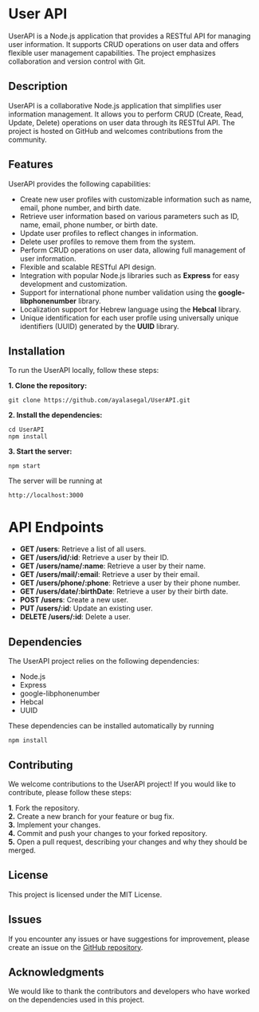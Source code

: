 # User API
UserAPI is a Node.js application that provides a RESTful API for managing user information. It supports CRUD operations on user data and offers flexible user management capabilities. The project emphasizes collaboration and version control with Git.

## Description

UserAPI is a collaborative Node.js application that simplifies user information management. It allows you to perform CRUD (Create, Read, Update, Delete) operations on user data through its RESTful API. The project is hosted on GitHub and welcomes contributions from the community.


## Features

UserAPI provides the following capabilities:

- Create new user profiles with customizable information such as name, email, phone number, and birth date.
- Retrieve user information based on various parameters such as ID, name, email, phone number, or birth date.
- Update user profiles to reflect changes in information.
- Delete user profiles to remove them from the system.
- Perform CRUD operations on user data, allowing full management of user information.
- Flexible and scalable RESTful API design.
- Integration with popular Node.js libraries such as **Express** for easy development and customization.
- Support for international phone number validation using the **google-libphonenumber** library.
- Localization support for Hebrew language using the **Hebcal** library.
- Unique identification for each user profile using universally unique identifiers (UUID) generated by the **UUID** library.
  
## Installation

To run the UserAPI locally, follow these steps:

<b>1. Clone the repository:</b>

```batch
git clone https://github.com/ayalasegal/UserAPI.git
```
   
<b>2. Install the dependencies:</b>

```batch
cd UserAPI
npm install
```

<b>3. Start the server:</b>
       
```batch
npm start
```
The server will be running at
   
   `http://localhost:3000`

# API Endpoints

- **GET /users**: Retrieve a list of all users.
- **GET /users/id/:id**: Retrieve a user by their ID.
- **GET /users/name/:name**: Retrieve a user by their name.
- **GET /users/mail/:email**: Retrieve a user by their email.
- **GET /users/phone/:phone**: Retrieve a user by their phone number.
- **GET /users/date/:birthDate**: Retrieve a user by their birth date.
- **POST /users**: Create a new user.
- **PUT /users/:id**: Update an existing user.
- **DELETE /users/:id**: Delete a user.

## Dependencies

The UserAPI project relies on the following dependencies:

- Node.js
- Express
- google-libphonenumber
- Hebcal
- UUID

These dependencies can be installed automatically by running 

```batch
npm install
```
## Contributing

We welcome contributions to the UserAPI project! If you would like to contribute, please follow these steps:

<b>1</b>. Fork the repository.\
<b>2.</b> Create a new branch for your feature or bug fix.\
<b>3.</b> Implement your changes.\
<b>4.</b> Commit and push your changes to your forked repository.\
<b>5.</b> Open a pull request, describing your changes and why they should be merged.

## License

This project is licensed under the MIT License.

## Issues

If you encounter any issues or have suggestions for improvement, please create an issue on the [GitHub repository](https://github.com/ayalasegal/UserAPI/issues).

## Acknowledgments

We would like to thank the contributors and developers who have worked on the dependencies used in this project.







